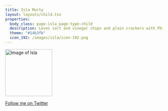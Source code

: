 ```yaml
---
title: Isla Murty
layout: layouts/child.tsx
properties:
  body_class: page-isla page-type-child
  description: Loves salt and vinegar chips and plain crackers with Philadelphia
  theme: "#14b3fb"
  icon_192: /images/isla/icon-192.png
---
```


<img alt="Image of Isla" height="150" width="150" src="/images/isla/isla-murty_2023.jpg" class="avatar-image">

[Follow me on Twitter](https://twitter.com/islamurty)

